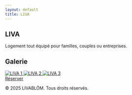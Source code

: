 ```yaml
---
layout: default
title: LIVA
---
```


<div class="bg-black text-white min-h-[100dvh] flex flex-col items-center justify-center">

  <section class="text-center px-4 py-8">
    <h1 class="text-4xl md:text-5xl font-bold mb-4 tracking-wide">LIVA</h1>
    <p class="text-lg md:text-xl max-w-xl mx-auto">Logement tout équipé pour familles, couples ou entreprises.</p>
  </section>

  <section class="px-4 py-8">
    <h2 class="text-2xl md:text-3xl font-semibold mb-6 text-center">Galerie</h2>
    <div class="flex overflow-x-auto space-x-4 snap-x snap-mandatory py-4">
      <a href="/assets/img/salon1.jpg" data-lightbox="liva">
        <img src="/assets/img/salon1.jpg" alt="LIVA 1" class="h-48 w-full max-w-xs rounded shadow snap-center" />
      </a>
      <a href="/assets/img/liva.jpg" data-lightbox="liva">
        <img src="/assets/img/liva.jpg" alt="LIVA 2" class="h-48 w-full max-w-xs rounded shadow snap-center" />
      </a>
      <a href="/assets/img/chaise.jpg" data-lightbox="liva">
        <img src="/assets/img/chaise.jpg" alt="LIVA 3" class="h-48 w-full max-w-xs rounded shadow snap-center" />
      </a>
    </div>
  </section>

  <section class="px-4 py-8 text-center">
    <a href="#contact" class="inline-block bg-white text-black px-6 py-3 rounded-lg text-lg font-semibold shadow hover:bg-gray-200 transition">Réserver</a>
  </section>

  <footer class="bg-black text-white text-center py-6 mt-12 px-4">
    <p class="text-sm">&copy; 2025 LIVABLŌM. Tous droits réservés.</p>
  </footer>

</div>
